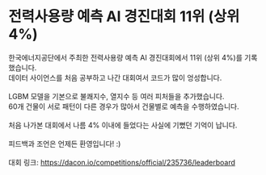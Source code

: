 # 전력사용량 예측 AI 경진대회 11위 (상위 4%)

한국에너지공단에서 주최한 전력사용량 예측 AI 경진대회에서 11위 (상위 4%)를 기록했습니다.</br>
데이터 사이언스를 처음 공부하고 나간 대회여서 코드가 많이 엉성합니다.</br>
</br>
LGBM 모델을 기본으로 불쾌지수, 열지수 등 여러 피처들을 추가했습니다.</br>
60개 건물이 서로 패턴이 다른 경우가 많아서 건물별로 예측을 수행하였습니다.</br>
</br>
처음 나가본 대회에서 나름 4% 이내에 들었다는 사실에 기뻤던 기억이 납니다.</br>
</br>
피드백과 조언은 언제든 환영입니다! :)</br>
</br>
대회 링크: https://dacon.io/competitions/official/235736/leaderboard
